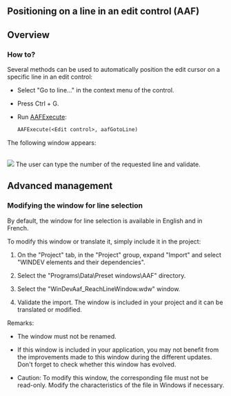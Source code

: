 


## Positioning on a line in an edit control (AAF)
			



<a name="NOTE1"></a>
<a name="NOTE1_1"></a>


## Overview
<a name="overview_ELTTEXTE000107"></a>


### How to?
<a name="how_ELTPARAGRAPHE000011"></a>

Several methods can be used to automatically position the edit cursor on a specific line in an edit control:

- Select "Go to line..." in the context menu of the control. 

- Press Ctrl + G.

- Run [AAFExecute](../WDLang1/1000022099.md):
	
	```txt
	AAFExecute(<Edit control>, aafGotoLine)
	```
The following window appears:

<br>![](https://doc.pcsoft.fr/en-US/images/image.awp?langid=3&name=FAA_Atteindre_Ligne.gif)
The user can type the number of the requested line and validate. 



## Advanced management
<a name="advanced_management_ELTTEXTE000131"></a>
<a name="NOTE2"></a>
<a name="NOTE2_1"></a>


### Modifying the window for line selection
<a name="modifying_the_window_for_line_selection_ELTPARAGRAPHE000033"></a>

By default, the window for line selection is available in English and in French. 

To modify this window or translate it, simply include it in the project: 

1. On the "Project" tab, in the "Project" group, expand "Import" and select "WINDEV elements and their dependencies".

2. Select the "Programs\\Data\\Preset windows\\AAF" directory. 

3. Select the "WinDevAaf_ReachLineWindow.wdw" window. 

4. Validate the import. The window is included in your project and it can be translated or modified. 




Remarks:

- The window must not be renamed.

- If this window is included in your application, you may not benefit from the improvements made to this window during the different updates. Don't forget to check whether this window has evolved.

- Caution: To modify this window, the corresponding file must not be read-only. Modify the characteristics of the file in Windows if necessary.





